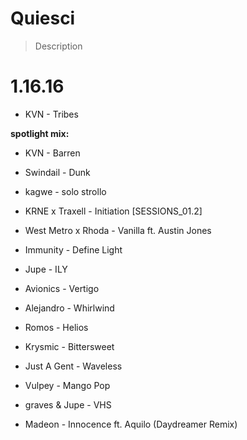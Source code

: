 # Quiesci

> Description

# 1.16.16

- KVN - Tribes

**spotlight mix:**

- KVN - Barren
- Swindail - Dunk
- kagwe - solo strollo
- KRNE x Traxell - Initiation [SESSIONS_01.2]
- West Metro x Rhoda - Vanilla ft. Austin Jones
- Immunity - Define Light

- Jupe - ILY
- Avionics - Vertigo
- Alejandro - Whirlwind
- Romos - Helios
- Krysmic - Bittersweet
- Just A Gent - Waveless
- Vulpey - Mango Pop
- graves & Jupe - VHS
- Madeon - Innocence ft. Aquilo (Daydreamer Remix)
